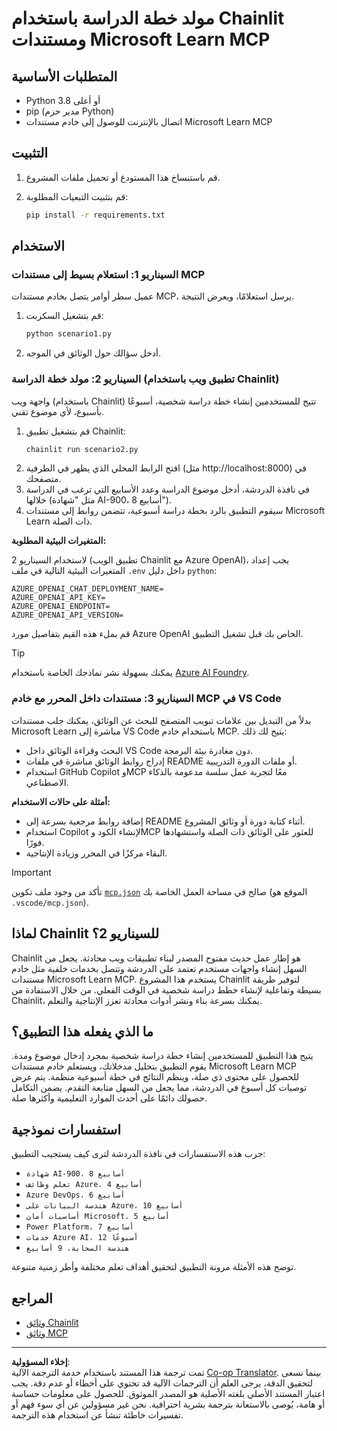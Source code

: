 <!--
CO_OP_TRANSLATOR_METADATA:
{
  "original_hash": "6ef6015d29b95f1cab97fb88a045a991",
  "translation_date": "2025-09-05T10:19:00+00:00",
  "source_file": "09-CaseStudy/docs-mcp/solution/python/README.md",
  "language_code": "ar"
}
-->
# مولد خطة الدراسة باستخدام Chainlit ومستندات Microsoft Learn MCP

## المتطلبات الأساسية

- Python 3.8 أو أعلى
- pip (مدير حزم Python)
- اتصال بالإنترنت للوصول إلى خادم مستندات Microsoft Learn MCP

## التثبيت

1. قم باستنساخ هذا المستودع أو تحميل ملفات المشروع.
2. قم بتثبيت التبعيات المطلوبة:

   ```bash
   pip install -r requirements.txt
   ```

## الاستخدام

### السيناريو 1: استعلام بسيط إلى مستندات MCP
عميل سطر أوامر يتصل بخادم مستندات MCP، يرسل استعلامًا، ويعرض النتيجة.

1. قم بتشغيل السكربت:
   ```bash
   python scenario1.py
   ```
2. أدخل سؤالك حول الوثائق في الموجه.

### السيناريو 2: مولد خطة الدراسة (تطبيق ويب باستخدام Chainlit)
واجهة ويب (باستخدام Chainlit) تتيح للمستخدمين إنشاء خطة دراسة شخصية، أسبوعًا بأسبوع، لأي موضوع تقني.

1. قم بتشغيل تطبيق Chainlit:
   ```bash
   chainlit run scenario2.py
   ```
2. افتح الرابط المحلي الذي يظهر في الطرفية (مثل http://localhost:8000) في متصفحك.
3. في نافذة الدردشة، أدخل موضوع الدراسة وعدد الأسابيع التي ترغب في الدراسة خلالها (مثل "شهادة AI-900، 8 أسابيع").
4. سيقوم التطبيق بالرد بخطة دراسة أسبوعية، تتضمن روابط إلى مستندات Microsoft Learn ذات الصلة.

**المتغيرات البيئية المطلوبة:**

لاستخدام السيناريو 2 (تطبيق الويب Chainlit مع Azure OpenAI)، يجب إعداد المتغيرات البيئية التالية في ملف `.env` داخل دليل `python`:

```
AZURE_OPENAI_CHAT_DEPLOYMENT_NAME=
AZURE_OPENAI_API_KEY=
AZURE_OPENAI_ENDPOINT=
AZURE_OPENAI_API_VERSION=
```

قم بملء هذه القيم بتفاصيل مورد Azure OpenAI الخاص بك قبل تشغيل التطبيق.

> [!TIP]
> يمكنك بسهولة نشر نماذجك الخاصة باستخدام [Azure AI Foundry](https://ai.azure.com/).

### السيناريو 3: مستندات داخل المحرر مع خادم MCP في VS Code

بدلاً من التبديل بين علامات تبويب المتصفح للبحث عن الوثائق، يمكنك جلب مستندات Microsoft Learn مباشرة إلى VS Code باستخدام خادم MCP. يتيح لك ذلك:
- البحث وقراءة الوثائق داخل VS Code دون مغادرة بيئة البرمجة.
- إدراج روابط الوثائق مباشرة في ملفات README أو ملفات الدورة التدريبية.
- استخدام GitHub Copilot وMCP معًا لتجربة عمل سلسة مدعومة بالذكاء الاصطناعي.

**أمثلة على حالات الاستخدام:**
- إضافة روابط مرجعية بسرعة إلى README أثناء كتابة دورة أو وثائق المشروع.
- استخدام Copilot لإنشاء الكود وMCP للعثور على الوثائق ذات الصلة واستشهادها فورًا.
- البقاء مركزًا في المحرر وزيادة الإنتاجية.

> [!IMPORTANT]
> تأكد من وجود ملف تكوين [`mcp.json`](../../../../../../09-CaseStudy/docs-mcp/solution/scenario3/mcp.json) صالح في مساحة العمل الخاصة بك (الموقع هو `.vscode/mcp.json`).

## لماذا Chainlit للسيناريو 2؟

Chainlit هو إطار عمل حديث مفتوح المصدر لبناء تطبيقات ويب محادثة. يجعل من السهل إنشاء واجهات مستخدم تعتمد على الدردشة وتتصل بخدمات خلفية مثل خادم مستندات Microsoft Learn MCP. يستخدم هذا المشروع Chainlit لتوفير طريقة بسيطة وتفاعلية لإنشاء خطط دراسة شخصية في الوقت الفعلي. من خلال الاستفادة من Chainlit، يمكنك بسرعة بناء ونشر أدوات محادثة تعزز الإنتاجية والتعلم.

## ما الذي يفعله هذا التطبيق؟

يتيح هذا التطبيق للمستخدمين إنشاء خطة دراسة شخصية بمجرد إدخال موضوع ومدة. يقوم التطبيق بتحليل مدخلاتك، ويستعلم خادم مستندات Microsoft Learn MCP للحصول على محتوى ذي صلة، وينظم النتائج في خطة أسبوعية منظمة. يتم عرض توصيات كل أسبوع في الدردشة، مما يجعل من السهل متابعة التقدم. يضمن التكامل حصولك دائمًا على أحدث الموارد التعليمية وأكثرها صلة.

## استفسارات نموذجية

جرب هذه الاستفسارات في نافذة الدردشة لترى كيف يستجيب التطبيق:

- `شهادة AI-900، 8 أسابيع`
- `تعلم وظائف Azure، 4 أسابيع`
- `Azure DevOps، 6 أسابيع`
- `هندسة البيانات على Azure، 10 أسابيع`
- `أساسيات أمان Microsoft، 5 أسابيع`
- `Power Platform، 7 أسابيع`
- `خدمات Azure AI، 12 أسبوعًا`
- `هندسة السحابة، 9 أسابيع`

توضح هذه الأمثلة مرونة التطبيق لتحقيق أهداف تعلم مختلفة وأطر زمنية متنوعة.

## المراجع

- [وثائق Chainlit](https://docs.chainlit.io/)
- [وثائق MCP](https://github.com/MicrosoftDocs/mcp)

---

**إخلاء المسؤولية**:  
تمت ترجمة هذا المستند باستخدام خدمة الترجمة الآلية [Co-op Translator](https://github.com/Azure/co-op-translator). بينما نسعى لتحقيق الدقة، يرجى العلم أن الترجمات الآلية قد تحتوي على أخطاء أو عدم دقة. يجب اعتبار المستند الأصلي بلغته الأصلية هو المصدر الموثوق. للحصول على معلومات حساسة أو هامة، يُوصى بالاستعانة بترجمة بشرية احترافية. نحن غير مسؤولين عن أي سوء فهم أو تفسيرات خاطئة تنشأ عن استخدام هذه الترجمة.